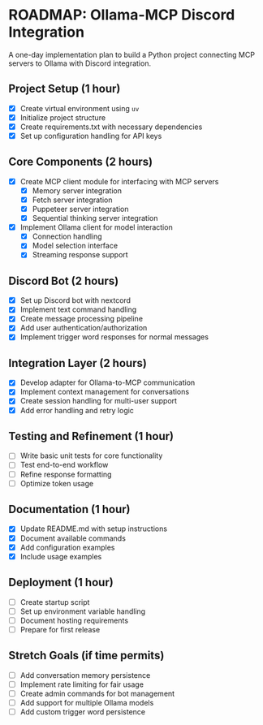 # ROADMAP: Ollama-MCP Discord Integration

A one-day implementation plan to build a Python project connecting MCP servers to Ollama with Discord integration.

## Project Setup (1 hour)

- [x] Create virtual environment using `uv`
- [x] Initialize project structure
- [x] Create requirements.txt with necessary dependencies
- [x] Set up configuration handling for API keys

## Core Components (2 hours)

- [x] Create MCP client module for interfacing with MCP servers
  - [x] Memory server integration
  - [x] Fetch server integration
  - [x] Puppeteer server integration
  - [x] Sequential thinking server integration
- [x] Implement Ollama client for model interaction
  - [x] Connection handling
  - [x] Model selection interface
  - [x] Streaming response support

## Discord Bot (2 hours)

- [x] Set up Discord bot with nextcord
- [x] Implement text command handling
- [x] Create message processing pipeline
- [x] Add user authentication/authorization
- [x] Implement trigger word responses for normal messages

## Integration Layer (2 hours)

- [x] Develop adapter for Ollama-to-MCP communication
- [x] Implement context management for conversations
- [x] Create session handling for multi-user support
- [x] Add error handling and retry logic

## Testing and Refinement (1 hour)

- [ ] Write basic unit tests for core functionality
- [ ] Test end-to-end workflow
- [ ] Refine response formatting
- [ ] Optimize token usage

## Documentation (1 hour)

- [x] Update README.md with setup instructions
- [x] Document available commands
- [x] Add configuration examples
- [x] Include usage examples

## Deployment (1 hour)

- [ ] Create startup script
- [ ] Set up environment variable handling
- [ ] Document hosting requirements
- [ ] Prepare for first release

## Stretch Goals (if time permits)

- [ ] Add conversation memory persistence
- [ ] Implement rate limiting for fair usage
- [ ] Create admin commands for bot management
- [ ] Add support for multiple Ollama models
- [ ] Add custom trigger word persistence
